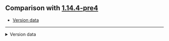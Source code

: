 ## Comparison with [1.14.4-pre4](https://github.com/PixiGeko/Minecraft-generated-data/tree/1.14.4-pre4)

- [Version data](#version-data)

<hr/>
<details><summary>Version data</summary>
<table><tr><th></th><th align="left">1.14.4-pre4</th><th>1.14.4-pre5</th></tr><tr><td>World version</td><td><code>1972</code></td><td><code>1973</code></td></tr><tr><td>Protocol version</td><td><code>494</code></td><td><code>495</code></td></tr></table>
</details>